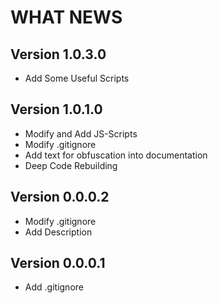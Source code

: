 WHAT NEWS
===========

Version 1.0.3.0
---------------

- Add Some Useful Scripts

Version 1.0.1.0
----------------

- Modify and Add JS-Scripts
- Modify .gitignore
- Add text for obfuscation into documentation
- Deep Code Rebuilding

Version 0.0.0.2
---------------------

- Modify .gitignore
- Add Description

Version 0.0.0.1
---------------------

- Add .gitignore


